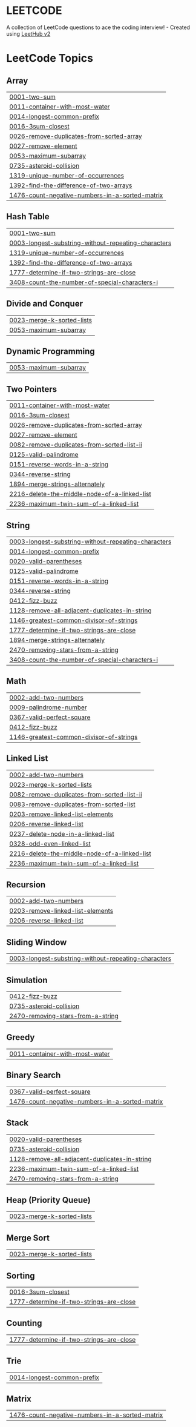 # LEETCODE
A collection of LeetCode questions to ace the coding interview! - Created using [LeetHub v2](https://github.com/arunbhardwaj/LeetHub-2.0)

<!---LeetCode Topics Start-->
# LeetCode Topics
## Array
|  |
| ------- |
| [0001-two-sum](https://github.com/Aryan-Dangwal/LEETCODE/tree/master/0001-two-sum) |
| [0011-container-with-most-water](https://github.com/Aryan-Dangwal/LEETCODE/tree/master/0011-container-with-most-water) |
| [0014-longest-common-prefix](https://github.com/Aryan-Dangwal/LEETCODE/tree/master/0014-longest-common-prefix) |
| [0016-3sum-closest](https://github.com/Aryan-Dangwal/LEETCODE/tree/master/0016-3sum-closest) |
| [0026-remove-duplicates-from-sorted-array](https://github.com/Aryan-Dangwal/LEETCODE/tree/master/0026-remove-duplicates-from-sorted-array) |
| [0027-remove-element](https://github.com/Aryan-Dangwal/LEETCODE/tree/master/0027-remove-element) |
| [0053-maximum-subarray](https://github.com/Aryan-Dangwal/LEETCODE/tree/master/0053-maximum-subarray) |
| [0735-asteroid-collision](https://github.com/Aryan-Dangwal/LEETCODE/tree/master/0735-asteroid-collision) |
| [1319-unique-number-of-occurrences](https://github.com/Aryan-Dangwal/LEETCODE/tree/master/1319-unique-number-of-occurrences) |
| [1392-find-the-difference-of-two-arrays](https://github.com/Aryan-Dangwal/LEETCODE/tree/master/1392-find-the-difference-of-two-arrays) |
| [1476-count-negative-numbers-in-a-sorted-matrix](https://github.com/Aryan-Dangwal/LEETCODE/tree/master/1476-count-negative-numbers-in-a-sorted-matrix) |
## Hash Table
|  |
| ------- |
| [0001-two-sum](https://github.com/Aryan-Dangwal/LEETCODE/tree/master/0001-two-sum) |
| [0003-longest-substring-without-repeating-characters](https://github.com/Aryan-Dangwal/LEETCODE/tree/master/0003-longest-substring-without-repeating-characters) |
| [1319-unique-number-of-occurrences](https://github.com/Aryan-Dangwal/LEETCODE/tree/master/1319-unique-number-of-occurrences) |
| [1392-find-the-difference-of-two-arrays](https://github.com/Aryan-Dangwal/LEETCODE/tree/master/1392-find-the-difference-of-two-arrays) |
| [1777-determine-if-two-strings-are-close](https://github.com/Aryan-Dangwal/LEETCODE/tree/master/1777-determine-if-two-strings-are-close) |
| [3408-count-the-number-of-special-characters-i](https://github.com/Aryan-Dangwal/LEETCODE/tree/master/3408-count-the-number-of-special-characters-i) |
## Divide and Conquer
|  |
| ------- |
| [0023-merge-k-sorted-lists](https://github.com/Aryan-Dangwal/LEETCODE/tree/master/0023-merge-k-sorted-lists) |
| [0053-maximum-subarray](https://github.com/Aryan-Dangwal/LEETCODE/tree/master/0053-maximum-subarray) |
## Dynamic Programming
|  |
| ------- |
| [0053-maximum-subarray](https://github.com/Aryan-Dangwal/LEETCODE/tree/master/0053-maximum-subarray) |
## Two Pointers
|  |
| ------- |
| [0011-container-with-most-water](https://github.com/Aryan-Dangwal/LEETCODE/tree/master/0011-container-with-most-water) |
| [0016-3sum-closest](https://github.com/Aryan-Dangwal/LEETCODE/tree/master/0016-3sum-closest) |
| [0026-remove-duplicates-from-sorted-array](https://github.com/Aryan-Dangwal/LEETCODE/tree/master/0026-remove-duplicates-from-sorted-array) |
| [0027-remove-element](https://github.com/Aryan-Dangwal/LEETCODE/tree/master/0027-remove-element) |
| [0082-remove-duplicates-from-sorted-list-ii](https://github.com/Aryan-Dangwal/LEETCODE/tree/master/0082-remove-duplicates-from-sorted-list-ii) |
| [0125-valid-palindrome](https://github.com/Aryan-Dangwal/LEETCODE/tree/master/0125-valid-palindrome) |
| [0151-reverse-words-in-a-string](https://github.com/Aryan-Dangwal/LEETCODE/tree/master/0151-reverse-words-in-a-string) |
| [0344-reverse-string](https://github.com/Aryan-Dangwal/LEETCODE/tree/master/0344-reverse-string) |
| [1894-merge-strings-alternately](https://github.com/Aryan-Dangwal/LEETCODE/tree/master/1894-merge-strings-alternately) |
| [2216-delete-the-middle-node-of-a-linked-list](https://github.com/Aryan-Dangwal/LEETCODE/tree/master/2216-delete-the-middle-node-of-a-linked-list) |
| [2236-maximum-twin-sum-of-a-linked-list](https://github.com/Aryan-Dangwal/LEETCODE/tree/master/2236-maximum-twin-sum-of-a-linked-list) |
## String
|  |
| ------- |
| [0003-longest-substring-without-repeating-characters](https://github.com/Aryan-Dangwal/LEETCODE/tree/master/0003-longest-substring-without-repeating-characters) |
| [0014-longest-common-prefix](https://github.com/Aryan-Dangwal/LEETCODE/tree/master/0014-longest-common-prefix) |
| [0020-valid-parentheses](https://github.com/Aryan-Dangwal/LEETCODE/tree/master/0020-valid-parentheses) |
| [0125-valid-palindrome](https://github.com/Aryan-Dangwal/LEETCODE/tree/master/0125-valid-palindrome) |
| [0151-reverse-words-in-a-string](https://github.com/Aryan-Dangwal/LEETCODE/tree/master/0151-reverse-words-in-a-string) |
| [0344-reverse-string](https://github.com/Aryan-Dangwal/LEETCODE/tree/master/0344-reverse-string) |
| [0412-fizz-buzz](https://github.com/Aryan-Dangwal/LEETCODE/tree/master/0412-fizz-buzz) |
| [1128-remove-all-adjacent-duplicates-in-string](https://github.com/Aryan-Dangwal/LEETCODE/tree/master/1128-remove-all-adjacent-duplicates-in-string) |
| [1146-greatest-common-divisor-of-strings](https://github.com/Aryan-Dangwal/LEETCODE/tree/master/1146-greatest-common-divisor-of-strings) |
| [1777-determine-if-two-strings-are-close](https://github.com/Aryan-Dangwal/LEETCODE/tree/master/1777-determine-if-two-strings-are-close) |
| [1894-merge-strings-alternately](https://github.com/Aryan-Dangwal/LEETCODE/tree/master/1894-merge-strings-alternately) |
| [2470-removing-stars-from-a-string](https://github.com/Aryan-Dangwal/LEETCODE/tree/master/2470-removing-stars-from-a-string) |
| [3408-count-the-number-of-special-characters-i](https://github.com/Aryan-Dangwal/LEETCODE/tree/master/3408-count-the-number-of-special-characters-i) |
## Math
|  |
| ------- |
| [0002-add-two-numbers](https://github.com/Aryan-Dangwal/LEETCODE/tree/master/0002-add-two-numbers) |
| [0009-palindrome-number](https://github.com/Aryan-Dangwal/LEETCODE/tree/master/0009-palindrome-number) |
| [0367-valid-perfect-square](https://github.com/Aryan-Dangwal/LEETCODE/tree/master/0367-valid-perfect-square) |
| [0412-fizz-buzz](https://github.com/Aryan-Dangwal/LEETCODE/tree/master/0412-fizz-buzz) |
| [1146-greatest-common-divisor-of-strings](https://github.com/Aryan-Dangwal/LEETCODE/tree/master/1146-greatest-common-divisor-of-strings) |
## Linked List
|  |
| ------- |
| [0002-add-two-numbers](https://github.com/Aryan-Dangwal/LEETCODE/tree/master/0002-add-two-numbers) |
| [0023-merge-k-sorted-lists](https://github.com/Aryan-Dangwal/LEETCODE/tree/master/0023-merge-k-sorted-lists) |
| [0082-remove-duplicates-from-sorted-list-ii](https://github.com/Aryan-Dangwal/LEETCODE/tree/master/0082-remove-duplicates-from-sorted-list-ii) |
| [0083-remove-duplicates-from-sorted-list](https://github.com/Aryan-Dangwal/LEETCODE/tree/master/0083-remove-duplicates-from-sorted-list) |
| [0203-remove-linked-list-elements](https://github.com/Aryan-Dangwal/LEETCODE/tree/master/0203-remove-linked-list-elements) |
| [0206-reverse-linked-list](https://github.com/Aryan-Dangwal/LEETCODE/tree/master/0206-reverse-linked-list) |
| [0237-delete-node-in-a-linked-list](https://github.com/Aryan-Dangwal/LEETCODE/tree/master/0237-delete-node-in-a-linked-list) |
| [0328-odd-even-linked-list](https://github.com/Aryan-Dangwal/LEETCODE/tree/master/0328-odd-even-linked-list) |
| [2216-delete-the-middle-node-of-a-linked-list](https://github.com/Aryan-Dangwal/LEETCODE/tree/master/2216-delete-the-middle-node-of-a-linked-list) |
| [2236-maximum-twin-sum-of-a-linked-list](https://github.com/Aryan-Dangwal/LEETCODE/tree/master/2236-maximum-twin-sum-of-a-linked-list) |
## Recursion
|  |
| ------- |
| [0002-add-two-numbers](https://github.com/Aryan-Dangwal/LEETCODE/tree/master/0002-add-two-numbers) |
| [0203-remove-linked-list-elements](https://github.com/Aryan-Dangwal/LEETCODE/tree/master/0203-remove-linked-list-elements) |
| [0206-reverse-linked-list](https://github.com/Aryan-Dangwal/LEETCODE/tree/master/0206-reverse-linked-list) |
## Sliding Window
|  |
| ------- |
| [0003-longest-substring-without-repeating-characters](https://github.com/Aryan-Dangwal/LEETCODE/tree/master/0003-longest-substring-without-repeating-characters) |
## Simulation
|  |
| ------- |
| [0412-fizz-buzz](https://github.com/Aryan-Dangwal/LEETCODE/tree/master/0412-fizz-buzz) |
| [0735-asteroid-collision](https://github.com/Aryan-Dangwal/LEETCODE/tree/master/0735-asteroid-collision) |
| [2470-removing-stars-from-a-string](https://github.com/Aryan-Dangwal/LEETCODE/tree/master/2470-removing-stars-from-a-string) |
## Greedy
|  |
| ------- |
| [0011-container-with-most-water](https://github.com/Aryan-Dangwal/LEETCODE/tree/master/0011-container-with-most-water) |
## Binary Search
|  |
| ------- |
| [0367-valid-perfect-square](https://github.com/Aryan-Dangwal/LEETCODE/tree/master/0367-valid-perfect-square) |
| [1476-count-negative-numbers-in-a-sorted-matrix](https://github.com/Aryan-Dangwal/LEETCODE/tree/master/1476-count-negative-numbers-in-a-sorted-matrix) |
## Stack
|  |
| ------- |
| [0020-valid-parentheses](https://github.com/Aryan-Dangwal/LEETCODE/tree/master/0020-valid-parentheses) |
| [0735-asteroid-collision](https://github.com/Aryan-Dangwal/LEETCODE/tree/master/0735-asteroid-collision) |
| [1128-remove-all-adjacent-duplicates-in-string](https://github.com/Aryan-Dangwal/LEETCODE/tree/master/1128-remove-all-adjacent-duplicates-in-string) |
| [2236-maximum-twin-sum-of-a-linked-list](https://github.com/Aryan-Dangwal/LEETCODE/tree/master/2236-maximum-twin-sum-of-a-linked-list) |
| [2470-removing-stars-from-a-string](https://github.com/Aryan-Dangwal/LEETCODE/tree/master/2470-removing-stars-from-a-string) |
## Heap (Priority Queue)
|  |
| ------- |
| [0023-merge-k-sorted-lists](https://github.com/Aryan-Dangwal/LEETCODE/tree/master/0023-merge-k-sorted-lists) |
## Merge Sort
|  |
| ------- |
| [0023-merge-k-sorted-lists](https://github.com/Aryan-Dangwal/LEETCODE/tree/master/0023-merge-k-sorted-lists) |
## Sorting
|  |
| ------- |
| [0016-3sum-closest](https://github.com/Aryan-Dangwal/LEETCODE/tree/master/0016-3sum-closest) |
| [1777-determine-if-two-strings-are-close](https://github.com/Aryan-Dangwal/LEETCODE/tree/master/1777-determine-if-two-strings-are-close) |
## Counting
|  |
| ------- |
| [1777-determine-if-two-strings-are-close](https://github.com/Aryan-Dangwal/LEETCODE/tree/master/1777-determine-if-two-strings-are-close) |
## Trie
|  |
| ------- |
| [0014-longest-common-prefix](https://github.com/Aryan-Dangwal/LEETCODE/tree/master/0014-longest-common-prefix) |
## Matrix
|  |
| ------- |
| [1476-count-negative-numbers-in-a-sorted-matrix](https://github.com/Aryan-Dangwal/LEETCODE/tree/master/1476-count-negative-numbers-in-a-sorted-matrix) |
<!---LeetCode Topics End-->
